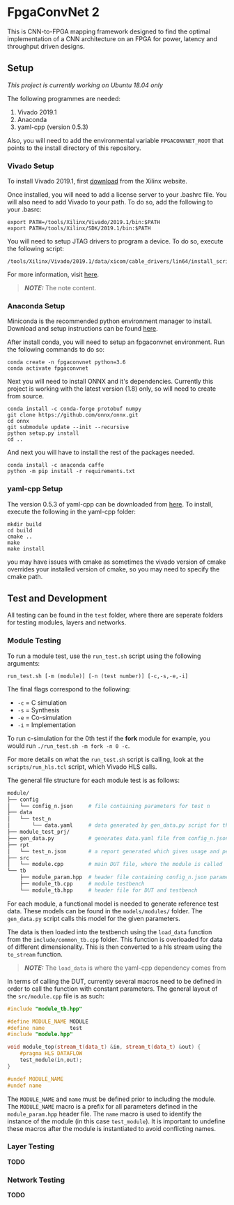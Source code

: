 # FpgaConvNet 2
This is CNN-to-FPGA mapping framework designed to find the optimal implementation of a CNN architecture on an FPGA for power, latency and throughput driven designs.

## Setup

_This project is currently working on Ubuntu 18.04 only_

The following programmes are needed:

1. Vivado 2019.1
2. Anaconda
3. yaml-cpp (version 0.5.3)

Also, you will need to add the environmental variable `FPGACONVNET_ROOT` that points to the install directory of this repository. 


### Vivado Setup

To install Vivado 2019.1, first [download](https://www.xilinx.com/support/download/index.html/content/xilinx/en/downloadNav/vivado-design-tools/2019-1.html) from the Xilinx website.

Once installed, you will need to add a license server to your .bashrc file. You will also need to add Vivado to your path. To do so, add the following to your .basrc:

```
export PATH=/tools/Xilinx/Vivado/2019.1/bin:$PATH
export PATH=/tools/Xilinx/SDK/2019.1/bin:$PATH
```


You will need to setup JTAG drivers to program a device. To do so, execute the following script:

```
/tools/Xilinx/Vivado/2019.1/data/xicom/cable_drivers/lin64/install_script/install_drivers/install_drivers
```

For more information, visit [here](https://www.xilinx.com/support/answers/59128.html).
> **_NOTE:_**  The note content.

### Anaconda Setup

Miniconda is the recommended python environment manager to install. Download and setup instructions can be found [here](https://docs.conda.io/en/latest/miniconda.html).

After install conda, you will need to setup an fpgaconvnet environment. Run the following commands to do so:

```
conda create -n fpgaconvnet python=3.6
conda activate fpgaconvnet
```

Next you will need to install ONNX and it's dependencies. Currently this project is working with the latest version (1.8) only, so will need to create from source.

```
conda install -c conda-forge protobuf numpy
git clone https://github.com/onnx/onnx.git
cd onnx
git submodule update --init --recursive
python setup.py install
cd ..
```

And next you will have to install the rest of the packages needed.

```
conda install -c anaconda caffe
python -m pip install -r requirements.txt
```

### yaml-cpp Setup

The version 0.5.3 of yaml-cpp can be downloaded from [here](https://github.com/jbeder/yaml-cpp/archive/release-0.5.3.zip). To install, execute the following in the yaml-cpp folder:

```
mkdir build
cd build
cmake ..
make
make install
```

you may have issues with cmake as sometimes the vivado version of cmake overrides your installed version of cmake, so you may need to specify the cmake path.

## Test and Development

All testing can be found in the `test` folder, where there are seperate folders for testing modules, layers and networks.

### Module Testing

To run a module test, use the `run_test.sh` script using the following arguments:

```
run_test.sh [-m (module)] [-n (test number)] [-c,-s,-e,-i]
```

The final flags correspond to the following:
 - `-c` = C simulation
 - `-s` = Synthesis
 - `-e` = Co-simulation
 - `-i` = Implementation

To run c-simulation for the 0th test if the __fork__ module for example, you would run `./run_test.sh -m fork -n 0 -c`.

For more details on what the `run_test.sh` script is calling, look at the `scripts/run_hls.tcl` script, which Vivado HLS calls.

The general file structure for each module test is as follows:

```bash
module/
├── config
│   └── config_n.json     # file containing parameters for test n
├── data
│   └── test_n
│       └── data.yaml     # data generated by gen_data.py script for the HLS testbench
├── module_test_prj/
├── gen_data.py           # generates data.yaml file from config_n.json
├── rpt
│   └── test_n.json       # a report generated which gives usage and performance for module
├── src
│   └── module.cpp        # main DUT file, where the module is called
└── tb
    ├── module_param.hpp  # header file containing config_n.json parameters as C++ macros
    ├── module_tb.cpp     # module testbench
    └── module_tb.hpp     # header file for DUT and testbench
```

For each module, a functional model is needed to generate reference test data. These models can be found in the `models/modules/` folder. The `gen_data.py` script calls this model for the given parameters.

The data is then loaded into the testbench using the `load_data` function from the `include/common_tb.cpp` folder. This function is overloaded for data of different dimensionality. This is then converted to a hls stream using the `to_stream` function.

 > **_NOTE:_**  The `load_data` is where the yaml-cpp dependency comes from

In terms of calling the DUT, currently several macros need to be defined in order to call the function with constant parameters. The general layout of the `src/module.cpp` file is as such:

```cpp
#include "module_tb.hpp"

#define MODULE_NAME MODULE
#define name        test
#include "module.hpp"

void module_top(stream_t(data_t) &in, stream_t(data_t) &out) {
    #pragma HLS DATAFLOW
    test_module(in,out);
}

#undef MODULE_NAME
#undef name
```

The `MODULE_NAME` and `name` must be defined prior to including the module. The `MODULE_NAME` macro is a prefix for all parameters defined in the `module_param.hpp` header file. The `name` macro is used to identify the instance of the module (in this case `test_module`). It is important to undefine these macros after the module is instantiated to avoid conflicting names.

### Layer Testing

__TODO__

### Network Testing

__TODO__
